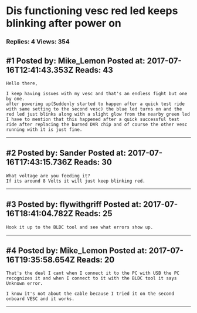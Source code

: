 # Dis functioning vesc red led keeps blinking after power on

### Replies: 4 Views: 354

## \#1 Posted by: Mike_Lemon Posted at: 2017-07-16T12:41:43.353Z Reads: 43

```
Hello there,

I keep having issues with my vesc and that's an endless fight but one by one.
after powering up(Suddenly started to happen after a quick test ride with same setting to the second vesc) the blue led turns on and the red led just blinks along with a slight glow from the nearby green led I have to mention that this happened after a quick successful test ride after replacing the burned DVR chip and of course the other vesc running with it is just fine.
```

---
## \#2 Posted by: Sander Posted at: 2017-07-16T17:43:15.736Z Reads: 30

```
What voltage are you feeding it?
If its around 8 Volts it will just keep blinking red.
```

---
## \#3 Posted by: flywithgriff Posted at: 2017-07-16T18:41:04.782Z Reads: 25

```
Hook it up to the BLDC tool and see what errors show up.
```

---
## \#4 Posted by: Mike_Lemon Posted at: 2017-07-16T19:35:58.654Z Reads: 20

```
That's the deal I cant when I connect it to the PC with USB the PC recognizes it and when I connect to it with the BLDC tool it says Unknown error.

I know it's not about the cable because I tried it on the second onboard VESC and it works.
```

---
